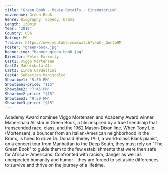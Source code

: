```yaml
---
title: "Green Book · Movie Details · Cinematorium"
moviename: Green Book
Genre: Biography, Comedy, Drama
Length: 130min
Year: "2018"
Country: USA
Rating: PG
Trailer: https://www.youtube.com/watch?v=uC-_Gon2p9M
Poster: "green-book.jpg"
banner-img: "banner-green-book.jpg"
Director: Peter Farrelly
Cast1: Viggo Mortensen
Cast2: Mahershala Ali
Cast3: Linda Cardellini
Cast4: Sebastian Maniscalco
Showtime1: "5:30 PM"
Showtime1-price: "$15"
Showtime2: "7:45 PM"
Showtime2-price: "$15"
Showtime3: "9:50 PM"
Showtime3-price: "$15"
---
```

Academy Award nominee Viggo Mortensen and Academy Award winner Mahershala Ali star in Green Book, a film inspired by a true friendship that transcended race, class, and the 1962 Mason-Dixon line. When Tony Lip (Mortensen), a bouncer from an Italian-American neighborhood in the Bronx, is hired to drive Dr. Donald Shirley (Ali), a world-class Black pianist, on a concert tour from Manhattan to the Deep South, they must rely on "The Green Book" to guide them to the few establishments that were then safe for African- Americans. Confronted with racism, danger as well as unexpected humanity and humor—they are forced to set aside differences to survive and thrive on the journey of a lifetime.
